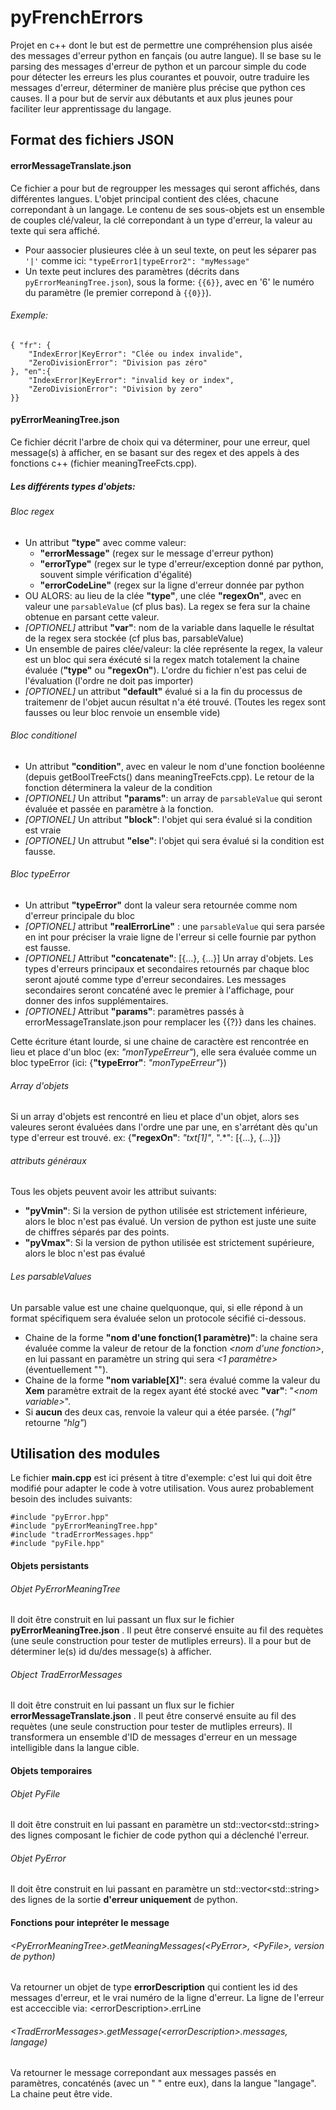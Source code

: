 # pyFrenchErrors

Projet en c++ dont le but est de permettre une compréhension plus aisée des messages d'erreur python en fançais (ou autre langue). Il se base su le parsing des messages d'erreur de python et un parcour simple du code pour détecter les erreurs les plus courantes et pouvoir, outre traduire les messages d'erreur, déterminer de manière plus précise que python ces causes. Il a pour but de servir aux débutants et aux plus jeunes pour faciliter leur apprentissage du langage.

## Format des fichiers JSON
#### errorMessageTranslate.json
Ce fichier a pour but de regroupper les messages qui seront affichés, dans différentes langues. L'objet principal contient des clées, chacune correpondant à un langage. Le contenu de ses sous-objets est un ensemble de couples clé/valeur, la clé correpondant à un type d'erreur, la valeur au texte qui sera affiché.
- Pour aassocier plusieures clée à un seul texte, on peut les séparer pas `'|'` comme ici: `"typeError1|typeError2": "myMessage"`
- Un texte peut inclures des paramètres (décrits dans `pyErrorMeaningTree.json`), sous la forme: `{{6}}`, avec en '6' le numéro du paramètre (le premier correpond à `{{0}}`).
###### Exemple:
```
{ "fr": {
    "IndexError|KeyError": "Clée ou index invalide",
    "ZeroDivisionError": "Division pas zéro"
}, "en":{
    "IndexError|KeyError": "invalid key or index",
    "ZeroDivisionError": "Division by zero"
}}
```
#### pyErrorMeaningTree.json
Ce fichier décrit l'arbre de choix qui va déterminer, pour une erreur, quel message(s) à afficher, en se basant sur des regex et des appels à des fonctions c++ (fichier meaningTreeFcts.cpp). 

##### Les différents types d'objets:
###### Bloc regex
- Un attribut **"type"** avec comme valeur:
    - **"errorMessage"** (regex sur le message d'erreur python)
    - **"errorType"** (regex sur le type d'erreur/exception donné par python, souvent simple vérification d'égalité)
    - **"errorCodeLine"** (regex sur la ligne d'erreur donnée par python
- OU ALORS: au lieu de la clée **"type"**, une clée **"regexOn"**, avec en valeur une `parsableValue` (cf plus bas). La regex se fera sur la chaine obtenue en parsant cette valeur. 
- *[OPTIONEL]* attribut **"var"**: nom de la variable dans laquelle le résultat de la regex sera stockée (cf plus bas, parsableValue)
- Un ensemble de paires clée/valeur: la clée représente la regex, la valeur est un bloc qui sera éxécuté si la regex match totalement la chaine évaluée (**"type"** ou **"regexOn"**). L'ordre du fichier n'est pas celui de l'évaluation (l'ordre ne doit pas importer)
- *[OPTIONEL]* un attribut **"default"** évalué si a la fin du processus de traitemenr de l'objet aucun résultat n'a été trouvé. (Toutes les regex sont fausses ou leur bloc renvoie un ensemble vide)

###### Bloc conditionel
- Un attribut **"condition"**, avec en valeur le nom d'une fonction booléenne (depuis getBoolTreeFcts() dans meaningTreeFcts.cpp). Le retour de la fonction déterminera la valeur de la condition
- *[OPTIONEL]* Un attribut **"params"**: un array de `parsableValue` qui seront évaluée et passée en paramètre à la fonction.
- *[OPTIONEL]* Un attribut **"block"**: l'objet qui sera évalué si la condition est vraie
- *[OPTIONEL]* Un attrubut **"else"**: l'objet qui sera évalué si la condition est fausse.

###### Bloc typeError
- Un attribut **"typeError"** dont la valeur sera retournée comme nom d'erreur principale du bloc
- *[OPTIONEL]* attribut **"realErrorLine"** : une `parsableValue` qui sera parsée en int pour préciser la vraie ligne de l'erreur si celle fournie par python est fausse.
- *[OPTIONEL]* Attribut **"concatenate"**: [{...}, {...}] Un array d'objets. Les types d'erreurs principaux et secondaires retournés par chaque bloc seront ajouté comme type d'erreur secondaires. Les messages secondaires seront concaténé avec le premier à l'affichage, pour donner des infos supplémentaires.
- *[OPTIONEL]* Attribut **"params"**: paramètres passés à errorMessageTranslate.json pour remplacer les {{?}} dans les chaines.

Cette écriture étant lourde, si une chaine de caractère est rencontrée en lieu et place d'un bloc (ex: *"monTypeErreur"*), elle sera évaluée comme un bloc typeError (ici: {**"typeError"**: *"monTypeErreur"*})

###### Array d'objets
Si un array d'objets est rencontré en lieu et place d'un objet, alors ses valeures seront évaluées dans l'ordre une par une, en s'arrétant dès qu'un type d'erreur est trouvé.
ex: {**"regexOn"**: *"txt[1]"*, ".*": [{...}, {...}]}

###### attributs généraux
Tous les objets peuvent avoir les attribut suivants:
- **"pyVmin"**: Si la version de python utilisée est strictement inférieure, alors le bloc n'est pas évalué. Un version de python est juste une suite de chiffres séparés par des points.
- **"pyVmax"**: Si la version de python utilisée est strictement supérieure, alors le bloc n'est pas évalué

###### Les parsableValues
Un parsable value est une chaine quelquonque, qui, si elle répond à un format spécifiquem sera évaluée selon un protocole sécifié ci-dessous.
- Chaine de la forme **"nom d'une fonction(1 paramètre)"**: la chaine sera évaluée comme la valeur de retour de la fonction *\<nom d'une fonction\>*, en lui passant en paramètre un string qui sera *\<1 paramètre\>* (éventuellement "").
- Chaine de la forme **"nom variable[X]"**: sera évalué comme la valeur du **Xem** paramètre extrait de la regex ayant été stocké avec **"var"**: "*\<nom variable\>*".
- Si **aucun** des deux cas, renvoie la valeur qui a étée parsée. (*"hgl"* retourne *"hlg"*)

## Utilisation des modules
Le fichier **main.cpp** est ici présent à titre d'exemple: c'est lui qui doit être modifié pour adapter le code à votre utilisation.
Vous aurez probablement besoin des includes suivants:
```
#include "pyError.hpp"
#include "pyErrorMeaningTree.hpp"
#include "tradErrorMessages.hpp"
#include "pyFile.hpp"
```
#### Objets persistants
###### Objet *PyErrorMeaningTree*
Il doit être construit en lui passant un flux sur le fichier **pyErrorMeaningTree.json** . Il peut être conservé ensuite au fil des requètes (une seule construction pour tester de mutliples erreurs). Il a pour but de déterminer le(s) id du/des message(s) à afficher.

###### Object *TradErrorMessages*
Il doit être construit en lui passant un flux sur le fichier **errorMessageTranslate.json** . Il peut être conservé ensuite au fil des requètes (une seule construction pour tester de mutliples erreurs). Il transformera un ensemble d'ID de messages d'erreur en un message intelligible dans la langue cible.

#### Objets temporaires
###### Objet *PyFile*
Il doit être construit en lui passant en paramètre un std::vector\<std::string\> des lignes composant le fichier de code python qui a déclenché l'erreur.
###### Objet *PyError*
Il doit être construit en lui passant en paramètre un std::vector\<std::string\> des lignes de la sortie **d'erreur uniquement** de python.

#### Fonctions pour intepréter le message
###### \<PyErrorMeaningTree\>.*getMeaningMessages*(\<PyError\>, \<PyFile\>, version de python)
Va retourner un objet de type **errorDescription** qui contient les id des messages d'erreur, et le vrai numéro de la ligne d'erreur.
La ligne de l'erreur est acceccible via: \<errorDescription\>.errLine

###### \<TradErrorMessages\>.getMessage(\<errorDescription\>.messages, langage)
Va retourner le message correpondant aux messages passés en paramètres, concaténés (avec un " " entre eux), dans la langue "langage". La chaine peut être vide.
